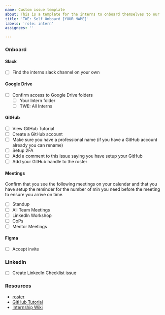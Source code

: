 ```yaml
---
name: Custom issue template
about: This is a template for the interns to onboard themselves to our resources
title: 'TWE: Self Onboard [YOUR NAME]'
labels: 'role: intern'
assignees: ''

---
```


### Onboard

#### Slack
- [ ] Find the interns slack channel on your own

#### Google Drive
- [ ] Confirm access to Google Drive folders
  - [ ] Your Intern folder
  - [ ] TWE: All Interns

#### GitHub
- [ ] View GitHub Tutorial
- [ ] Create a GitHub account 
- [ ] Make sure you have a professional name  (if you have a GitHub account already you can rename)
- [ ] Setup 2FA
- [ ] Add a comment to this issue saying you have setup your GitHub
- [ ] Add your GitHub handle to the roster

#### Meetings
Confirm that you see the following meetings on your calendar and that you have setup the reminder for the number of min you need before the meeting to ensure you arrive on time.
- [ ] Standup
- [ ] All Team Meetings
- [ ] LinkedIn Workshop
- [ ] CoPs
- [ ] Mentor Meetings

#### Figma
- [ ] Accept invite

### LinkedIn
- [ ] Create LinkedIn Checklist issue

### Resources
- [roster](https://docs.google.com/spreadsheets/d/1wbYWX5ycNV-imK6e-5qO44sDtGAcsHXmI6Q3ZKtVM6M/edit#gid=0)
- [GitHub Tutorial](https://docs.google.com/presentation/d/1whmhdRGeqrz0FbPl5TsQ59_PiJSNVTKdKhAhYxx-GYQ/edit#slide=id.p)
- [Internship Wiki](https://github.com/hackforla/internship/wiki/Interns-summer-2022)
